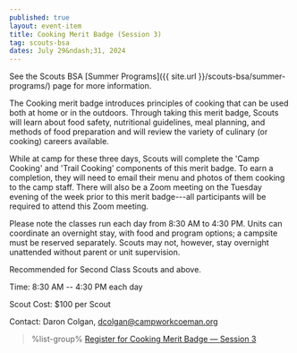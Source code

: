 ```yaml
---
published: true
layout: event-item
title: Cooking Merit Badge (Session 3)
tag: scouts-bsa
dates: July 29&ndash;31, 2024
---
```


See the Scouts BSA [Summer Programs]({{ site.url }}/scouts-bsa/summer-programs/) page for more information.

The Cooking merit badge introduces principles of cooking that can be used both at home or in the outdoors. Through taking this merit badge, Scouts will learn about food safety, nutritional guidelines, meal planning, and methods of food preparation and will review the variety of culinary (or cooking) careers available.

While at camp for these three days, Scouts will complete the 'Camp Cooking' and 'Trail Cooking' components of this merit badge. To earn a completion, they will need to email their menu and photos of them cooking to the camp staff. There will also be a Zoom meeting on the Tuesday evening of the week prior to this merit badge---all participants will be required to attend this Zoom meeting.

Please note the classes run each day from 8:30 AM to 4:30 PM. Units can coordinate an overnight stay, with food and program options; a campsite must be reserved separately. Scouts may not, however, stay overnight unattended without parent or unit supervision.

Recommended for Second Class Scouts and above.

Time: 8:30 AM -- 4:30 PM each day

Scout Cost: $100 per Scout

Contact: Daron Colgan, [dcolgan@campworkcoeman.org](mailto:dcolgan@campworkcoeman.org)

> %list-group%
> <a href="https://scoutingevent.com/066-82179-197793" class="list-group-item">Register for Cooking Merit Badge &mdash; Session 3</a>
